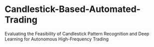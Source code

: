 # Candlestick-Based-Automated-Trading
Evaluating the Feasibility of Candlestick Pattern Recognition and Deep Learning for Autonomous High-Frequency Trading
